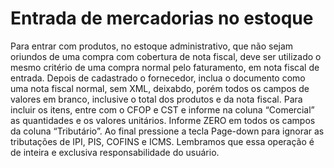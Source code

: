 # Entrada de mercadorias no estoque

Para entrar com produtos, no estoque administrativo, que não sejam oriundos de uma compra com cobertura de nota fiscal, deve ser utilizado o mesmo critério de uma compra normal pelo faturamento, em nota fiscal de entrada. Depois de cadastrado o fornecedor, inclua o documento como uma nota fiscal normal, sem XML, deixabdo, porém todos os campos de valores em branco, inclusive o total dos produtos e da nota fiscal. Para incluir os itens, entre com o CFOP e CST e informe na coluna “Comercial” as quantidades e os valores unitários. Informe ZERO em todos os campos da coluna “Tributário”. Ao final pressione a tecla Page-down para ignorar as tributações de IPI, PIS, COFINS e ICMS. Lembramos que essa operação é de inteira e exclusiva responsabilidade do usuário.